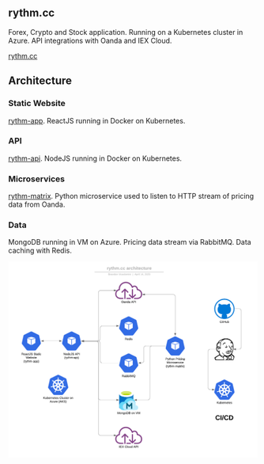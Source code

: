 ## rythm.cc

Forex, Crypto and Stock application. Running on a Kubernetes cluster in Azure. API integrations with Oanda and IEX Cloud.

[rythm.cc](http://app.rythm.cc)

## Architecture

### Static Website

[rythm-app](https://github.com/brandonvio/rythm-app "rythm-app - Github"). ReactJS running in Docker on Kubernetes.

### API

[rythm-api](https://github.com/brandonvio/rythm-app "rythm-api - Github"). NodeJS running in Docker on Kubernetes.

### Microservices

[rythm-matrix](https://github.com/brandonvio/rythm-matrix "rythm-api - Github"). Python microservice used to listen to HTTP stream of pricing data from Oanda.

### Data

MongoDB running in VM on Azure. Pricing data stream via RabbitMQ. Data caching with Redis.

![Architecture](https://raw.githubusercontent.com/brandonvio/rythm-matrix/master/arch2.png)
